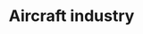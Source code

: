 ---
title: Aircraft industry
longTitle: 'Aircraft industry'
tags:
- gccommon
usedFor:
- "[[Aviation industry]]"
---